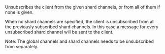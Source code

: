 Unsubscribes the client from the given shard channels, or from all of them if none is given.

When no shard channels are specified, the client is unsubscribed from all the previously subscribed shard channels. 
In this case a message for every unsubscribed shard channel will be sent to the client. 

Note: The global channels and shard channels needs to be unsubscribed from separately.
